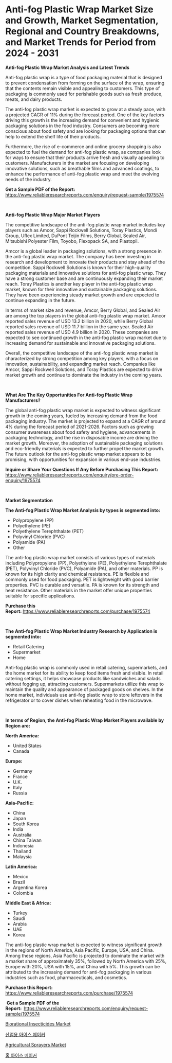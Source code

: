 <p><h1>Anti-fog Plastic Wrap Market Size and Growth, Market Segmentation, Regional and Country Breakdowns, and Market Trends for Period from 2024 -  2031</h1></p><p><strong>Anti-fog Plastic Wrap Market Analysis and Latest Trends</strong></p>
<p><p>Anti-fog plastic wrap is a type of food packaging material that is designed to prevent condensation from forming on the surface of the wrap, ensuring that the contents remain visible and appealing to customers. This type of packaging is commonly used for perishable goods such as fresh produce, meats, and dairy products.</p><p>The anti-fog plastic wrap market is expected to grow at a steady pace, with a projected CAGR of 11% during the forecast period. One of the key factors driving this growth is the increasing demand for convenient and hygienic packaging solutions in the food industry. Consumers are becoming more conscious about food safety and are looking for packaging options that can help to extend the shelf life of their products.</p><p>Furthermore, the rise of e-commerce and online grocery shopping is also expected to fuel the demand for anti-fog plastic wrap, as companies look for ways to ensure that their products arrive fresh and visually appealing to customers. Manufacturers in the market are focusing on developing innovative solutions, such as breathable films and advanced coatings, to enhance the performance of anti-fog plastic wrap and meet the evolving needs of the industry.</p></p>
<p><strong>Get a Sample PDF of the Report:&nbsp;</strong> <a href="https://www.reliableresearchreports.com/enquiry/request-sample/1975574">https://www.reliableresearchreports.com/enquiry/request-sample/1975574</a></p>
<p>&nbsp;</p>
<p><strong>Anti-fog Plastic Wrap Major Market Players</strong></p>
<p><p>The competitive landscape of the anti-fog plastic wrap market includes key players such as Amcor, Sappi Rockwell Solutions, Toray Plastics, Mondi Group, Uflex Limited, DuPont Teijin Films, Berry Global, Sealed Air, Mitsubishi Polyester Film, Toyobo, Flexopack SA, and Plastopil. </p><p>Amcor is a global leader in packaging solutions, with a strong presence in the anti-fog plastic wrap market. The company has been investing in research and development to innovate their products and stay ahead of the competition. Sappi Rockwell Solutions is known for their high-quality packaging materials and innovative solutions for anti-fog plastic wrap. They have a strong customer base and are continuously expanding their market reach. Toray Plastics is another key player in the anti-fog plastic wrap market, known for their innovative and sustainable packaging solutions. They have been experiencing steady market growth and are expected to continue expanding in the future. </p><p>In terms of market size and revenue, Amcor, Berry Global, and Sealed Air are among the top players in the global anti-fog plastic wrap market. Amcor reported sales revenue of USD 13.2 billion in 2020, while Berry Global reported sales revenue of USD 11.7 billion in the same year. Sealed Air reported sales revenue of USD 4.9 billion in 2020. These companies are expected to see continued growth in the anti-fog plastic wrap market due to increasing demand for sustainable and innovative packaging solutions. </p><p>Overall, the competitive landscape of the anti-fog plastic wrap market is characterized by strong competition among key players, with a focus on innovation, sustainability, and expanding market reach. Companies like Amcor, Sappi Rockwell Solutions, and Toray Plastics are expected to drive market growth and continue to dominate the industry in the coming years.</p></p>
<p>&nbsp;</p>
<p><strong>What Are The Key Opportunities For Anti-fog Plastic Wrap Manufacturers?</strong></p>
<p><p>The global anti-fog plastic wrap market is expected to witness significant growth in the coming years, fueled by increasing demand from the food packaging industry. The market is projected to expand at a CAGR of around 4% during the forecast period of 2021-2026. Factors such as growing consumer awareness about food safety and hygiene, advancements in packaging technology, and the rise in disposable income are driving the market growth. Moreover, the adoption of sustainable packaging solutions and eco-friendly materials is expected to further propel the market growth. The future outlook for the anti-fog plastic wrap market appears to be promising, with opportunities for expansion in various end-use industries.</p></p>
<p><strong>Inquire or Share Your Questions If Any Before Purchasing This Report:</strong> <a href="https://www.reliableresearchreports.com/enquiry/pre-order-enquiry/1975574">https://www.reliableresearchreports.com/enquiry/pre-order-enquiry/1975574</a></p>
<p>&nbsp;</p>
<p><strong>Market Segmentation</strong></p>
<p><strong>The Anti-fog Plastic Wrap Market Analysis by types is segmented into:</strong></p>
<p><ul><li>Polypropylene (PP)</li><li>Polyethylene (PE)</li><li>Polyethylene Terephthalate (PET)</li><li>Polyvinyl Chloride (PVC)</li><li>Polyamide (PA)</li><li>Other</li></ul></p>
<p><p>The anti-fog plastic wrap market consists of various types of materials including Polypropylene (PP), Polyethylene (PE), Polyethylene Terephthalate (PET), Polyvinyl Chloride (PVC), Polyamide (PA), and other materials. PP is known for its high clarity and chemical resistance. PE is flexible and commonly used for food packaging. PET is lightweight with good barrier properties. PVC is durable and versatile. PA is known for its strength and heat resistance. Other materials in the market offer unique properties suitable for specific applications.</p></p>
<p><strong>Purchase this Report:&nbsp;</strong><a href="https://www.reliableresearchreports.com/purchase/1975574">https://www.reliableresearchreports.com/purchase/1975574</a></p>
<p>&nbsp;</p>
<p><strong>The Anti-fog Plastic Wrap Market Industry Research by Application is segmented into:</strong></p>
<p><ul><li>Retail Catering</li><li>Supermarket</li><li>Home</li></ul></p>
<p><p>Anti-fog plastic wrap is commonly used in retail catering, supermarkets, and the home market for its ability to keep food items fresh and visible. In retail catering settings, it helps showcase products like sandwiches and salads without fogging up, attracting customers. Supermarkets utilize this wrap to maintain the quality and appearance of packaged goods on shelves. In the home market, individuals use anti-fog plastic wrap to store leftovers in the refrigerator or to cover dishes when reheating food in the microwave.</p></p>
<p>&nbsp;</p>
<p><strong>In terms of Region, the Anti-fog Plastic Wrap Market Players available by Region are:</strong></p>
<p>
    <p> <strong> North America: </strong>
        <ul>
            <li>United States</li>
            <li>Canada</li>
        </ul>
        </p> 
    <p> <strong> Europe: </strong>
        <ul>
            <li>Germany</li>
            <li>France</li>
            <li>U.K.</li>
            <li>Italy</li>
            <li>Russia</li>
        </ul>
        </p> 
    <p> <strong> Asia-Pacific: </strong>
        <ul>
            <li>China</li>
            <li>Japan</li>
            <li>South Korea</li>
            <li>India</li>
            <li>Australia</li>
            <li>China Taiwan</li>
            <li>Indonesia</li>
            <li>Thailand</li>
            <li>Malaysia</li>
        </ul>
        </p> 
    <p> <strong> Latin America: </strong>
        <ul>
            <li>Mexico</li>
            <li>Brazil</li>
            <li>Argentina Korea</li>
            <li>Colombia</li>
        </ul>
        </p> 
    <p> <strong> Middle East & Africa: </strong>
        <ul>
            <li>Turkey</li>
            <li>Saudi</li>
            <li>Arabia</li>
            <li>UAE</li>
            <li>Korea</li>
        </ul>
    </p>
    </p>
<p><p>The anti-fog plastic wrap market is expected to witness significant growth in the regions of North America, Asia Pacific, Europe, USA, and China. Among these regions, Asia Pacific is projected to dominate the market with a market share of approximately 35%, followed by North America with 25%, Europe with 20%, USA with 15%, and China with 5%. This growth can be attributed to the increasing demand for anti-fog packaging in various industries such as food, pharmaceuticals, and cosmetics.</p></p>
<p><strong>Purchase this Report: </strong><a href="https://www.reliableresearchreports.com/purchase/1975574">https://www.reliableresearchreports.com/purchase/1975574</a></p>
<p>&nbsp;<strong>Get a Sample PDF of the Report:&nbsp;&nbsp;</strong><a href="https://www.reliableresearchreports.com/enquiry/request-sample/1975574">https://www.reliableresearchreports.com/enquiry/request-sample/1975574</a></p>
<p><strong></strong></p>
<p><p><a href="https://issuu.com/reportprime-2/docs/biorational-insecticides-market-size-2030.pptx">Biorational Insecticides Market</a></p><p><a href="https://github.com/ZacharyScthmitt4465/Market-Research-Report-List-1/blob/main/36326747704.md">산업용 아이스 메이커</a></p><p><a href="https://issuu.com/reportprime-2/docs/agricultural-sprayers-market-size-2030.pptx">Agricultural Sprayers Market</a></p><p><a href="https://github.com/lkwggful07722/Market-Research-Report-List-1/blob/main/19948907703.md">홈 아이스 메이커</a></p></p>